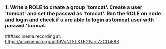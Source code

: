### 1. Write a ROLE to create a group 'tomcat'. Create a user 'tomcat' and set the passwd as 'tomcat'. Run the ROLE on node and login and check if u are able to login as tomcat user with passwd 'tomcat.
###asciinema recording at: https://asciinema.org/a/0f9VoNLFLXTFGPJrs7ZCOxE9S
